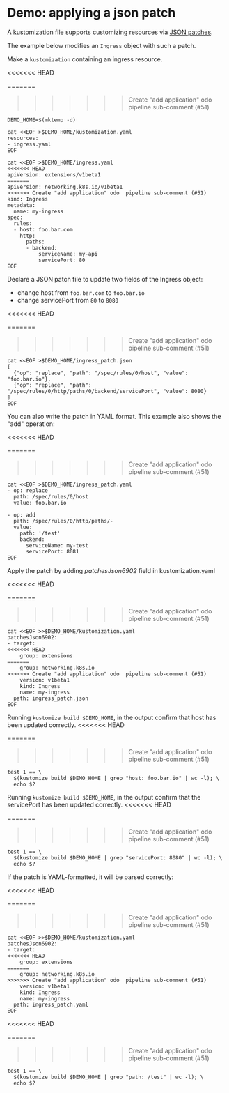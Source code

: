 # Demo: applying a json patch

A kustomization file supports customizing resources via [JSON patches](https://tools.ietf.org/html/rfc6902).

The example below modifies an `Ingress` object with such a patch.

Make a `kustomization` containing an ingress resource.

<<<<<<< HEAD
<!-- @createIngress @test -->
=======
<!-- @createIngress @testAgainstLatestRelease -->
>>>>>>> Create "add application" odo  pipeline sub-comment (#51)
```
DEMO_HOME=$(mktemp -d)

cat <<EOF >$DEMO_HOME/kustomization.yaml
resources:
- ingress.yaml
EOF

cat <<EOF >$DEMO_HOME/ingress.yaml
<<<<<<< HEAD
apiVersion: extensions/v1beta1
=======
apiVersion: networking.k8s.io/v1beta1
>>>>>>> Create "add application" odo  pipeline sub-comment (#51)
kind: Ingress
metadata:
  name: my-ingress
spec:
  rules:
  - host: foo.bar.com
    http:
      paths:
      - backend:
          serviceName: my-api
          servicePort: 80
EOF
```

Declare a JSON patch file to update two fields of the Ingress object:

- change host from `foo.bar.com` to `foo.bar.io`
- change servicePort from `80` to `8080`

<<<<<<< HEAD
<!-- @addJsonPatch @test -->
=======
<!-- @addJsonPatch @testAgainstLatestRelease -->
>>>>>>> Create "add application" odo  pipeline sub-comment (#51)
```
cat <<EOF >$DEMO_HOME/ingress_patch.json
[
  {"op": "replace", "path": "/spec/rules/0/host", "value": "foo.bar.io"},
  {"op": "replace", "path": "/spec/rules/0/http/paths/0/backend/servicePort", "value": 8080}
]
EOF
```

You can also write the patch in YAML format. This example also shows the "add" operation:

<<<<<<< HEAD
<!-- @addYamlPatch @test -->
=======
<!-- @addYamlPatch @testAgainstLatestRelease -->
>>>>>>> Create "add application" odo  pipeline sub-comment (#51)
```
cat <<EOF >$DEMO_HOME/ingress_patch.yaml
- op: replace
  path: /spec/rules/0/host
  value: foo.bar.io

- op: add
  path: /spec/rules/0/http/paths/-
  value:
    path: '/test'
    backend:
      serviceName: my-test
      servicePort: 8081
EOF
```

Apply the patch by adding _patchesJson6902_ field in kustomization.yaml

<<<<<<< HEAD
<!-- @applyJsonPatch @test -->
=======
<!-- @applyJsonPatch @testAgainstLatestRelease -->
>>>>>>> Create "add application" odo  pipeline sub-comment (#51)
```
cat <<EOF >>$DEMO_HOME/kustomization.yaml
patchesJson6902:
- target:
<<<<<<< HEAD
    group: extensions
=======
    group: networking.k8s.io
>>>>>>> Create "add application" odo  pipeline sub-comment (#51)
    version: v1beta1
    kind: Ingress
    name: my-ingress
  path: ingress_patch.json
EOF
```

Running `kustomize build $DEMO_HOME`, in the output confirm that host has been updated correctly.
<<<<<<< HEAD
<!-- @confirmHost @test -->
=======
<!-- @confirmHost @testAgainstLatestRelease -->
>>>>>>> Create "add application" odo  pipeline sub-comment (#51)
```
test 1 == \
  $(kustomize build $DEMO_HOME | grep "host: foo.bar.io" | wc -l); \
  echo $?
```
Running `kustomize build $DEMO_HOME`, in the output confirm that the servicePort has been updated correctly.
<<<<<<< HEAD
<!-- @confirmServicePort @test -->
=======
<!-- @confirmServicePort @testAgainstLatestRelease -->
>>>>>>> Create "add application" odo  pipeline sub-comment (#51)
```
test 1 == \
  $(kustomize build $DEMO_HOME | grep "servicePort: 8080" | wc -l); \
  echo $?
```

If the patch is YAML-formatted, it will be parsed correctly:

<<<<<<< HEAD
<!-- @applyYamlPatch @test -->
=======
<!-- @applyYamlPatch @testAgainstLatestRelease -->
>>>>>>> Create "add application" odo  pipeline sub-comment (#51)
```
cat <<EOF >>$DEMO_HOME/kustomization.yaml
patchesJson6902:
- target:
<<<<<<< HEAD
    group: extensions
=======
    group: networking.k8s.io
>>>>>>> Create "add application" odo  pipeline sub-comment (#51)
    version: v1beta1
    kind: Ingress
    name: my-ingress
  path: ingress_patch.yaml
EOF
```

<<<<<<< HEAD
<!-- @confirmYamlPatch @test -->
=======
<!-- @confirmYamlPatch @testAgainstLatestRelease -->
>>>>>>> Create "add application" odo  pipeline sub-comment (#51)
```
test 1 == \
  $(kustomize build $DEMO_HOME | grep "path: /test" | wc -l); \
  echo $?
```
